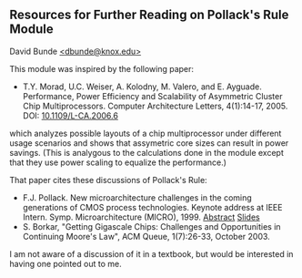 ## Resources for Further Reading on Pollack's Rule Module
David Bunde [\<dbunde@knox.edu\>](mailto:dbunde@knox.edu)

This module was inspired by the following paper:

* T.Y. Morad, U.C. Weiser, A. Kolodny, M. Valero, and
  E. Ayguade. Performance, Power Efficiency and Scalability of
  Asymmetric Cluster Chip Multiprocessors. Computer Architecture
  Letters, 4(1):14-17, 2005. DOI: [10.1109/L-CA.2006.6](https://doi.org/10.1109/L-CA.2006.6)

which analyzes possible layouts of a chip multiprocessor under
different usage scenarios and shows that assymetric core sizes can
result in power savings.  (This is analygous to the calculations done
in the module except that they use power scaling to equalize the
performance.) 

That paper cites these discussions of Pollack's Rule:
* F.J. Pollack. New microarchitecture challenges in the coming
generations of CMOS process technologies. Keynote address at IEEE
Intern. Symp. Microarchitecture (MICRO), 1999.
[Abstract](https://dl.acm.org/doi/abs/10.5555/320080.320082)
[Slides](http://hpc.ac.upc.edu/Talks/dir07/T000065/slides.pdf)
* S. Borkar, "Getting Gigascale Chips: Challenges and Opportunities in
Continuing Moore's Law", ACM Queue, 1(7):26-33, October 2003.

I am not aware of a discussion of it in a textbook, but would be
interested in having one pointed out to me.

